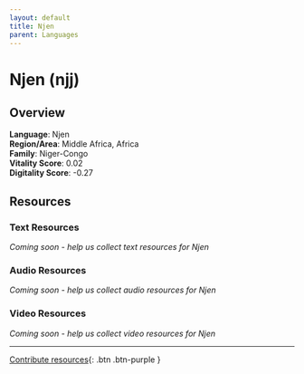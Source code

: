 ```yaml
---
layout: default
title: Njen
parent: Languages
---
```


# Njen (njj)

## Overview

**Language**: Njen  
**Region/Area**: Middle Africa, Africa  
**Family**: Niger-Congo  
**Vitality Score**: 0.02  
**Digitality Score**: -0.27  

## Resources

### Text Resources
*Coming soon - help us collect text resources for Njen*

### Audio Resources
*Coming soon - help us collect audio resources for Njen*

### Video Resources
*Coming soon - help us collect video resources for Njen*

---

[Contribute resources](https://fairtrain.github.io/){: .btn .btn-purple }
